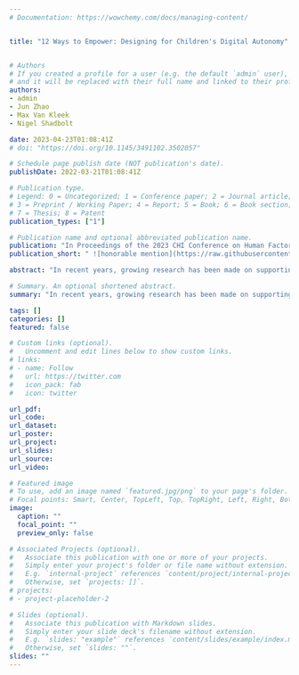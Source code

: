 ```yaml
---
# Documentation: https://wowchemy.com/docs/managing-content/


title: "12 Ways to Empower: Designing for Children's Digital Autonomy"


# Authors
# If you created a profile for a user (e.g. the default `admin` user), write the username (folder name) here 
# and it will be replaced with their full name and linked to their profile.
authors:
- admin
- Jun Zhao
- Max Van Kleek
- Nigel Shadbolt

date: 2023-04-23T01:08:41Z
# doi: "https://doi.org/10.1145/3491102.3502057"

# Schedule page publish date (NOT publication's date).
publishDate: 2022-03-21T01:08:41Z

# Publication type.
# Legend: 0 = Uncategorized; 1 = Conference paper; 2 = Journal article;
# 3 = Preprint / Working Paper; 4 = Report; 5 = Book; 6 = Book section;
# 7 = Thesis; 8 = Patent
publication_types: ["1"]

# Publication name and optional abbreviated publication name.
publication: "In Proceedings of the 2023 CHI Conference on Human Factors in Computing Systems"
publication_short: " ![honorable mention](https://raw.githubusercontent.com/tiffanygewang/tiffany.ge.wang/master/assets/media/newline.png) In CHI'23"

abstract: "In recent years, growing research has been made on supporting children to become more autonomous in the digital environment around them. However, there has been little consensus regarding the conceptualisation of digital autonomy for children in the HCI community and how best they can be supported. Through a systematic review of autonomy-supportive designs within HCI research, this paper makes three contributions: a landscape overview of the existing conceptualisation of \textit{Digital Autonomy} for children within HCI; a framework of 12 distinct design mechanisms for supporting children's digital autonomy, clustered into 5 categories by their common mechanisms; and an identification of 5 critical design considerations for future support of children's digital autonomy. Our findings provide a critical understanding of current support for children's digital autonomy in HCI. We highlight the importance of considering children's digital autonomy from multi-perspectives and suggest critical factors and gaps to be considered for future autonomy-supportive designs."

# Summary. An optional shortened abstract.
summary: "In recent years, growing research has been made on supporting children to become more autonomous in the digital environment around them. However, there has been little consensus regarding the conceptualisation of digital autonomy for children in the HCI community and how best they can be supported. Through a systematic review of autonomy-supportive designs within HCI research, this paper makes three contributions: a landscape overview of the existing conceptualisation of \textit{Digital Autonomy} for children within HCI; a framework of 12 distinct design mechanisms for supporting children's digital autonomy, clustered into 5 categories by their common mechanisms; and an identification of 5 critical design considerations for future support of children's digital autonomy. Our findings provide a critical understanding of current support for children's digital autonomy in HCI. We highlight the importance of considering children's digital autonomy from multi-perspectives and suggest critical factors and gaps to be considered for future autonomy-supportive designs."

tags: []
categories: []
featured: false

# Custom links (optional).
#   Uncomment and edit lines below to show custom links.
# links:
# - name: Follow
#   url: https://twitter.com
#   icon_pack: fab
#   icon: twitter

url_pdf:
url_code:
url_dataset:
url_poster:
url_project:
url_slides:
url_source:
url_video:

# Featured image
# To use, add an image named `featured.jpg/png` to your page's folder. 
# Focal points: Smart, Center, TopLeft, Top, TopRight, Left, Right, BottomLeft, Bottom, BottomRight.
image:
  caption: ""
  focal_point: ""
  preview_only: false

# Associated Projects (optional).
#   Associate this publication with one or more of your projects.
#   Simply enter your project's folder or file name without extension.
#   E.g. `internal-project` references `content/project/internal-project/index.md`.
#   Otherwise, set `projects: []`.
# projects: 
# - project-placeholder-2

# Slides (optional).
#   Associate this publication with Markdown slides.
#   Simply enter your slide deck's filename without extension.
#   E.g. `slides: "example"` references `content/slides/example/index.md`.
#   Otherwise, set `slides: ""`.
slides: ""
---
```

